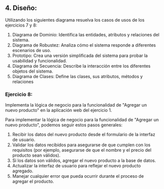 ## 4. Diseño:
Utilizando los siguientes diagrama resuelva los casos de usos de los  ejercicios 7 y 8: 

1. Diagrama de Dominio: Identifica las entidades, atributos y relaciones del sistema.
2. Diagrama de Robustez: Analiza cómo el sistema responde a diferentes escenarios de uso.
3. Prototipo: Crea una versión simplificada del sistema para probar la usabilidad y funcionalidad.
4. Diagrama de Secuencia: Describe la interacción entre los diferentes objetos del sistema.
5. Diagrama de Clases: Define las clases, sus atributos, métodos y relaciones


### Ejercicio 8: 
Implementa la lógica de negocio para la funcionalidad de "Agregar un nuevo producto" en la aplicación web del ejercicio 1.



Para implementar la lógica de negocio para la funcionalidad de "Agregar un nuevo producto", podemos seguir estos pasos generales:

1. Recibir los datos del nuevo producto desde el formulario de la interfaz de usuario.
2. Validar los datos recibidos para asegurarse de que cumplen con los requisitos (por ejemplo, asegurarse de que el nombre y el precio del producto sean válidos).
3. Si los datos son válidos, agregar el nuevo producto a la base de datos.
4. Actualizar la interfaz de usuario para reflejar el nuevo producto agregado.
5. Manejar cualquier error que pueda ocurrir durante el proceso de agregar el producto.